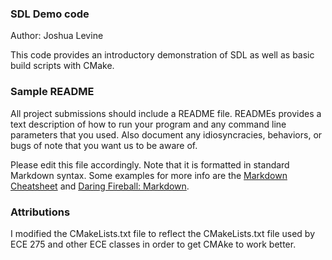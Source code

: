 ### SDL Demo code

Author: Joshua Levine

This code provides an introductory demonstration of SDL as well as basic build scripts with CMake.


### Sample README

All project submissions should include a README file.  READMEs provides a text description of how to run your program and any command line parameters that you used.  Also document any idiosyncracies, behaviors, or bugs of note that you want us to be aware of.

Please edit this file accordingly.  Note that it is formatted in standard Markdown syntax.  Some examples for more info are the [Markdown Cheatsheet](https://github.com/adam-p/markdown-here/wiki/Markdown-Cheatsheet) and [Daring Fireball: Markdown](https://daringfireball.net/projects/markdown/).

### Attributions

I modified the CMakeLists.txt file to reflect the CMakeLists.txt file used by ECE 275 and other ECE classes in order to get CMAke to work better.